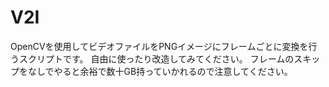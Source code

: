 # V2I
OpenCVを使用してビデオファイルをPNGイメージにフレームごとに変換を行うスクリプトです。
自由に使ったり改造してみてください。
フレームのスキップをなしでやると余裕で数十GB持っていかれるので注意してください。

